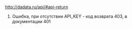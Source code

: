 http://dadata.ru/api/#api-return

1. Ошибка, при отсутствии API_KEY - код возврата 403, в документации 401
